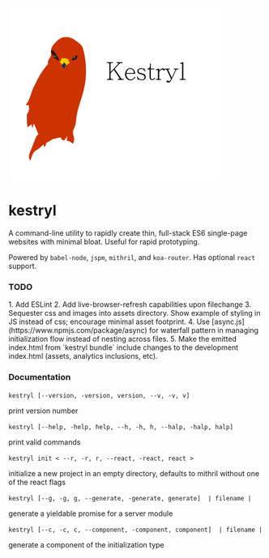 ![kestryl](./images/kestryl.png?raw=true)

<h1>kestryl</h1>

A command-line utility to rapidly create thin, full-stack ES6 single-page websites with minimal bloat. Useful for rapid prototyping.

Powered by `babel-node`, `jspm`, `mithril`, and `koa-router`.  Has optional `react` support.

<h3>TODO</h3>
1. Add ESLint
2. Add live-browser-refresh capabilities upon filechange
3. Sequester css and images into assets directory. Show example of styling in JS instead of css; encourage minimal asset footprint.
4. Use [async.js](https://www.npmjs.com/package/async) for waterfall pattern in managing initialization flow instead of nesting across files.
5. Make the emitted index.html from `kestryl bundle` include changes to the development index.html (assets, analytics inclusions, etc).

<h3>Documentation</h3>

`kestryl [--version, -version, version, --v, -v, v]`

print version number

`kestryl [--help, -help, help, --h, -h, h, --halp, -halp, halp]`

print valid commands

`kestryl init < --r, -r, r, --react, -react, react >`

initialize a new project in an empty directory, defaults to mithril without one of the react flags

`kestryl [--g, -g, g, --generate, -generate, generate]  | filename |`

generate a yieldable promise for a server module

`kestryl [--c, -c, c, --component, -component, component]  | filename |`

generate a component of the initialization type

